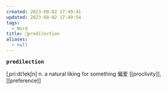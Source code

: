 ```yaml
---
created: 2023-08-02 17:49:41
updated: 2023-08-02 17:49:54
tags:
  - Word
title: 📖predilection
aliases:
  - null
---
```


<pre><strong>predilection</strong></pre>
[ˌpri:dɪˈlekʃn]
n. a natural liking for something 偏爱
[[proclivity]], [[preference]]
